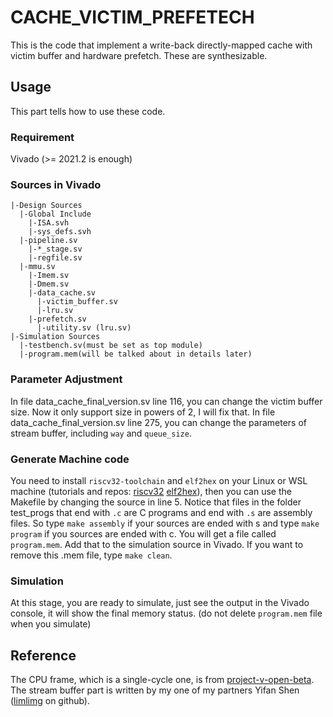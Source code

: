 # CACHE_VICTIM_PREFETECH
This is the code that implement a write-back directly-mapped cache with victim buffer and hardware prefetch. These are synthesizable.
## Usage
This part tells how to use these code.
### Requirement
Vivado (>= 2021.2 is enough)
### Sources in Vivado
```
|-Design Sources
  |-Global Include
    |-ISA.svh
    |-sys_defs.svh
  |-pipeline.sv
    |-*_stage.sv
    |-regfile.sv
  |-mmu.sv
    |-Imem.sv
    |-Dmem.sv
    |-data_cache.sv
      |-victim_buffer.sv
      |-lru.sv
    |-prefetch.sv
      |-utility.sv (lru.sv)
|-Simulation Sources
  |-testbench.sv(must be set as top module)
  |-program.mem(will be talked about in details later)
```
### Parameter Adjustment
In file data_cache_final_version.sv line 116, you can change the victim buffer size. Now it only support size in powers of 2, I will fix that. In file data_cache_final_version.sv line 275, you can change the parameters of stream buffer, including `way` and `queue_size`.
### Generate Machine code
You need to install `riscv32-toolchain` and `elf2hex` on your Linux or WSL machine (tutorials and repos: [riscv32](https://github.com/johnwinans/riscv-toolchain-install-guide) [elf2hex](https://github.com/sifive/elf2hex)), then you can use the Makefile by changing the source in line 5. Notice that files in the folder test_progs that end with `.c` are C programs and end with `.s` are assembly files. So type `make assembly` if your sources are ended with s and type `make program` if you sources are ended with c. You will get a file called `program.mem`. Add that to the simulation source in Vivado. If you want to remove this .mem file, type `make clean`.
### Simulation
At this stage, you are ready to simulate, just see the output in the Vivado console, it will show the final memory status. (do not delete `program.mem` file when you simulate)
## Reference
The CPU frame, which is a single-cycle one, is from [project-v-open-beta](https://bitbucket.org/jieltan/project-v-open-beta/src/master/). The stream buffer part is written by my one of my partners Yifan Shen ([limlimg](https://github.com/limlimg) on github).
